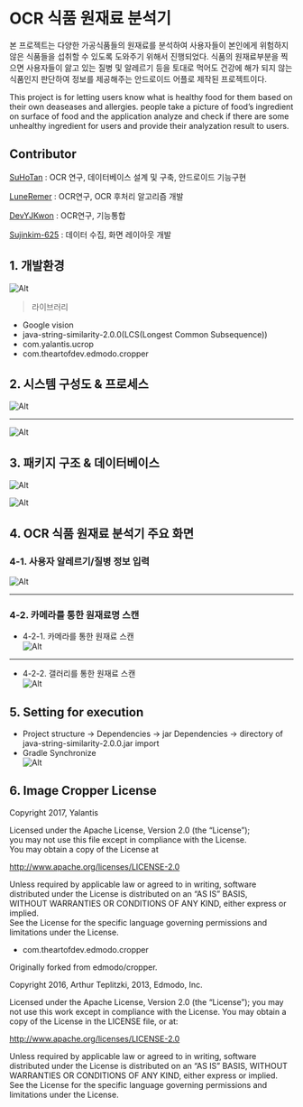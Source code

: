 <h1 id="ocr-식품-원재료-분석기">OCR 식품 원재료 분석기</h1>
<p>본 프로젝트는 다양한 가공식품들의 원재료를 분석하여 사용자들이 본인에게 위험하지 않은 식품들을 섭취할 수 있도록 도와주기 위해서 진행되었다. 식품의 원재료부분을 찍으면 사용자들이 앓고 있는 질병 및 알레르기 등을 토대로 먹어도 건강에 해가 되지 않는 식품인지 판단하여 정보를 제공해주는 안드로이드 어플로 제작된 프로젝트이다.</p>
<p>This project is for letting users know what is healthy food for them based on their own deaseases and allergies. people take a picture of food’s ingredient on surface of food and the application analyze and check if there are some unhealthy ingredient for users and provide their analyzation result to users.</p>
<h2 id="contributor">Contributor</h2>
<p><a href="https://github.com/SuHoTan">SuHoTan</a> : OCR 연구, 데이터베이스 설계 및 구축, 안드로이드 기능구현</p>
<p><a href="https://github.com/LuneRemer">LuneRemer</a> : OCR연구, OCR 후처리 알고리즘 개발</p>
<p><a href="https://github.com/DevYJKwon">DevYJKwon</a> : OCR연구, 기능통합</p>
<p><a href="https://github.com/Sujinkim-625">Sujinkim-625</a> : 데이터 수집, 화면 레이아웃 개발</p>
<h2 id="개발환경">1. 개발환경</h2>
<p><img src="md/%EA%B0%9C%EB%B0%9C%ED%99%98%EA%B2%BD.PNG" alt="Alt"></p>
<blockquote>
<p>라이브러리</p>
</blockquote>
<ul>
<li>Google vision</li>
<li>java-string-similarity-2.0.0(LCS(Longest Common Subsequence))</li>
<li>com.yalantis.ucrop</li>
<li>com.theartofdev.edmodo.cropper</li>
</ul>
<h2 id="시스템-구성도--프로세스">2. 시스템 구성도 &amp; 프로세스</h2>
<p><img src="md/%EC%8B%9C%EC%8A%A4%ED%85%9C%EA%B5%AC%EC%84%B1%EB%8F%84.PNG" alt="Alt"></p>
<hr>
<p><img src="md/%ED%94%84%EB%A1%9C%EC%84%B8%EC%8A%A4.PNG" alt="Alt"></p>
<h2 id="패키지-구조--데이터베이스">3. 패키지 구조 &amp; 데이터베이스</h2>
<p><img src="md/%ED%8C%A8%ED%82%A4%EC%A7%80%EA%B5%AC%EC%A1%B0.PNG" alt="Alt"></p>
<p><img src="md/%EB%8D%B0%EC%9D%B4%ED%84%B0%EB%B2%A0%EC%9D%B4%EC%8A%A4%EB%AA%A8%EB%8D%B8%EB%A7%81.PNG" alt="Alt"></p>
<h2 id="ocr-식품-원재료-분석기-주요-화면">4. OCR 식품 원재료 분석기 주요 화면</h2>
<h3 id="사용자-알레르기질병-정보-입력">4-1. 사용자 알레르기/질병 정보 입력</h3>
<p><img src="md/%EC%A7%88%EB%B3%91%EC%A0%95%EB%B3%B4%EC%9E%85%EB%A0%A5.PNG" alt="Alt"></p>
<hr>
<h3 id="카메라를-통한-원재료명-스캔">4-2. 카메라를 통한 원재료명 스캔</h3>
<ul>
<li>4-2-1. 카메라를 통한 원재료 스캔<br>
<img src="md/%EC%9B%90%EC%9E%AC%EB%A3%8C%EB%B6%84%EC%84%9D.gif" alt="Alt"></li>
</ul>
<hr>
<ul>
<li>4-2-2. 갤러리를 통한 원재료 스캔<br>
<img src="md/%EA%B0%A4%EB%9F%AC%EB%A6%AC%EC%9B%90%EC%9E%AC%EB%A3%8C%EB%B6%84%EC%84%9D.gif" alt="Alt"></li>
</ul>
<h2 id="setting-for-execution">5. Setting for execution</h2>
<ul>
<li>Project structure -&gt; Dependencies -&gt; jar Dependencies -&gt; directory of java-string-similarity-2.0.0.jar import</li>
<li>Gradle Synchronize<br>
<img src="md/%EC%84%B8%ED%8C%85.PNG" alt="Alt"></li>
</ul>
<h2 id="image-cropper-license">6. Image Cropper License</h2>
<p>Copyright 2017, Yalantis</p>
<p>Licensed under the Apache License, Version 2.0 (the “License”);<br>
you may not use this file except in compliance with the License.<br>
You may obtain a copy of the License at</p>
<p><a href="http://www.apache.org/licenses/LICENSE-2.0">http://www.apache.org/licenses/LICENSE-2.0</a></p>
<p>Unless required by applicable law or agreed to in writing, software<br>
distributed under the License is distributed on an “AS IS” BASIS,<br>
WITHOUT WARRANTIES OR CONDITIONS OF ANY KIND, either express or implied.<br>
See the License for the specific language governing permissions and<br>
limitations under the License.</p>
<ul>
<li>com.theartofdev.edmodo.cropper</li>
</ul>
<p>Originally forked from edmodo/cropper.</p>
<p>Copyright 2016, Arthur Teplitzki, 2013, Edmodo, Inc.</p>
<p>Licensed under the Apache License, Version 2.0 (the “License”); you may not use this work except in compliance with the License. You may obtain a copy of the License in the LICENSE file, or at:</p>
<p><a href="http://www.apache.org/licenses/LICENSE-2.0">http://www.apache.org/licenses/LICENSE-2.0</a></p>
<p>Unless required by applicable law or agreed to in writing, software distributed under the License is distributed on an “AS IS” BASIS, WITHOUT WARRANTIES OR CONDITIONS OF ANY KIND, either express or implied. See the License for the specific language governing permissions and limitations under the License.</p>

